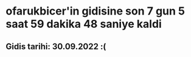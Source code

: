 # ofarukbicer'in gidisine son 7 gun 5 saat 59 dakika 48 saniye kaldi

## Gidis tarihi: 30.09.2022 :(